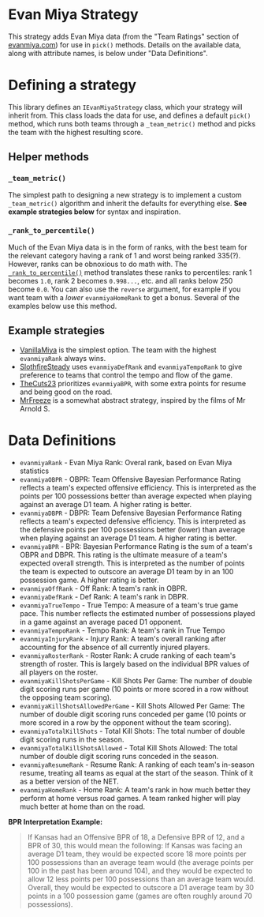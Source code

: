# Evan Miya Strategy

This strategy adds Evan Miya data (from the "Team Ratings" section of [evanmiya.com](https://evanmiya.com/)) for use in `pick()` methods. Details on the available data, along with attribute names, is below under "Data Definitions".

# Defining a strategy

This library defines an `IEvanMiyaStrategy` class, which your strategy will inherit from. This class loads the data for use, and defines a default `pick()` method, which runs both teams through a `_team_metric()` method and picks the team with the highest resulting score. 

## Helper methods

### `_team_metric()`

The simplest path to designing a new strategy is to implement a custom `_team_metric()` algorithm and inherit the defaults for everything else. **See example strategies below** for syntax and inspiration.

### `_rank_to_percentile()`
Much of the Evan Miya data is in the form of ranks, with the best team for the relevant category having a rank of 1 and worst being ranked 335(?). However, ranks can be obnoxious to do math with. The [`_rank_to_percentile()`](https://github.com/ntbloom/gamewinner/blob/a26d1f2/gamewinner/strategies/evanmiya/ievanmiya.py#L115-L119) method translates these ranks to percentiles: rank 1 becomes `1.0`, rank 2 becomes `0.998...`, etc. and all ranks below 250 become `0.0`. You can also use the `reverse` argument, for example if you want team with a _lower_ `evanmiyaHomeRank` to get a bonus. Several of the examples below use this method.

## Example strategies

* [VanillaMiya](https://github.com/ntbloom/gamewinner/blob/main/gamewinner/strategies/evanmiya/vanilla_miya.py) is the simplest option. The team with the highest `evanmiyaRank` always wins.
* [SlothfireSteady](https://github.com/ntbloom/gamewinner/blob/main/gamewinner/strategies/evanmiya/slothfire_steady.py) uses `evanmiyaDefRank` and `evanmiyaTempoRank` to give preference to teams that control the tempo and flow of the game.
* [TheCuts23](https://github.com/ntbloom/gamewinner/blob/main/gamewinner/strategies/evanmiya/the_cuts.py) prioritizes `evanmiyaBPR`, with some extra points for resume and being good on the road.
* [MrFreeze](https://github.com/ntbloom/gamewinner/blob/main/gamewinner/strategies/evanmiya/mr_freeze.py) is a somewhat abstract strategy, inspired by the films of Mr Arnold S.

# Data Definitions

- `evanmiyaRank` - Evan Miya Rank: Overal rank, based on Evan Miya statistics
- `evanmiyaOBPR` - OBPR: Team Offensive Bayesian Performance Rating reflects a
  team's expected offensive efficiency. This is interpreted as the points per
  100 possessions better than average expected when playing against an average
  D1 team. A higher rating is better.
- `evanmiyaDBPR` - DBPR: Team Defensive Bayesian Performance Rating reflects a
  team's expected defensive efficiency. This is interpreted as the defensive
  points per 100 possessions better (lower) than average when playing against an
  average D1 team. A higher rating is better.
- `evanmiyaBPR` - BPR: Bayesian Performance Rating is the sum of a team's OBPR
  and DBPR. This rating is the ultimate measure of a team's expected overall
  strength. This is interpreted as the number of points the team is expected to
  outscore an average D1 team by in an 100 possession game. A higher rating is
  better.
- `evanmiyaOffRank` - Off Rank: A team's rank in OBPR.
- `evanmiyaDefRank` - Def Rank: A team's rank in DBPR.
- `evanmiyaTrueTempo` - True Tempo: A measure of a team's true game pace. This
  number reflects the estimated number of possessions played in a game against
  an average paced D1 opponent.
- `evanmiyaTempoRank` - Tempo Rank: A team's rank in True Tempo
- `evanmiyaInjuryRank` - Injury Rank: A team's overall ranking after accounting
  for the absence of all currently injured players.
- `evanmiyaRosterRank` - Roster Rank: A crude ranking of each team's strength of
  roster. This is largely based on the individual BPR values of all players on
  the roster.
- `evanmiyaKillShotsPerGame` - Kill Shots Per Game: The number of double digit
  scoring runs per game (10 points or more scored in a row without the opposing
  team scoring).
- `evanmiyaKillShotsAllowedPerGame` - Kill Shots Allowed Per Game: The number of
  double digit scoring runs conceded per game (10 points or more scored in a row
  by the opponent without the team scoring).
- `evanmiyaTotalKillShots` - Total Kill Shots: The total number of double digit
  scoring runs in the season.
- `evanmiyaTotalKillShotsAllowed` - Total Kill Shots Allowed: The total number
  of double digit scoring runs conceded in the season.
- `evanmiyaResumeRank` - Resume Rank: A ranking of each team's in-season resume,
  treating all teams as equal at the start of the season. Think of it as a
  better version of the NET.
- `evanmiyaHomeRank` - Home Rank: A team's rank in how much better they perform
  at home versus road games. A team ranked higher will play much better at home
  than on the road.

**BPR Interpretation Example:**

> If Kansas had an Offensive BPR of 18, a Defensive BPR of 12, and a BPR of 30,
> this would mean the following: If Kansas was facing an average D1 team, they
> would be expected score 18 more points per 100 possessions than an average
> team would (the average points per 100 in the past has been around 104), and
> they would be expected to allow 12 less points per 100 possessions than an
> average team would. Overall, they would be expected to outscore a D1 average
> team by 30 points in a 100 possession game (games are often roughly around 70
> possessions).
